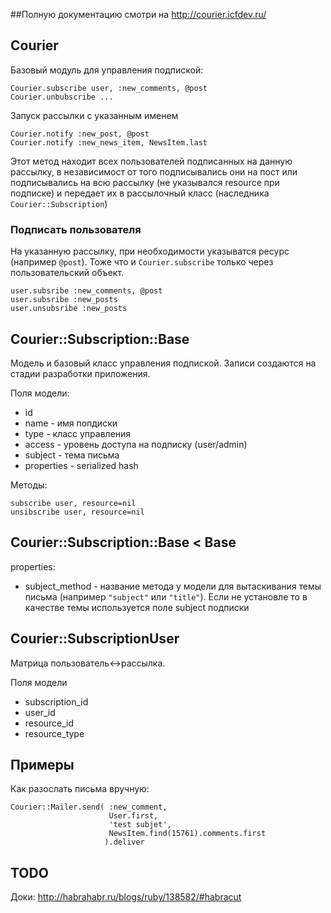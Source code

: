 ##Полную документацию смотри на http://courier.icfdev.ru/

## Courier

Базовый модуль для управления подпиской:

    Courier.subscribe user, :new_comments, @post
    Courier.unbubscribe ...

Запуск рассылки с указанным именем

    Courier.notify :new_post, @post
    Courier.notify :new_news_item, NewsItem.last

Этот метод находит всех пользователей подписанных на данную рассылку, в
независимост от того подписывались они на пост или подписывались на всю
рассылку (не указывался resource при подписке) и
передает их в рассылочный класс (наследника `Courier::Subscription`)

### Подписать пользователя

На указанную рассылку, при необходимости указыватся ресурс (например
`@post`). Тоже что и `Courier.subscribe` только через пользовательский
объект.

    user.subsribe :new_comments, @post
    user.subsribe :new_posts
    user.unsubsribe :new_posts

## Courier::Subscription::Base

Модель и базовый класс управления подпиской. Записи создаются
на стадии разработки приложения.

Поля модели:

* id
* name - имя попдиски
* type - класс управления
* access - уровень доступа на подписку (user/admin)
* subject - тема письма
* properties - serialized hash

Методы:

    subscribe user, resource=nil
    unsibscribe user, resource=nil

## Courier::Subscription::Base < Base

properties:

* subject_method - название метода у модели для вытаскивания темы письма
  (например `"subject"` или `"title"`). Если не установле то в качестве темы используется
  поле subject подписки


## Courier::SubscriptionUser

Матрица пользователь<->рассылка.

Поля модели

* subscription_id
* user_id
* resource_id
* resource_type


## Примеры


Как разослать письма вручную:

    Courier::Mailer.send( :new_comment,
                          User.first,
                          'test subjet', 
                          NewsItem.find(15761).comments.first
                         ).deliver


## TODO

Доки: http://habrahabr.ru/blogs/ruby/138582/#habracut
